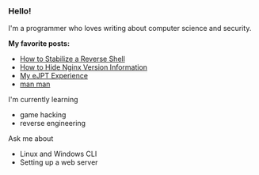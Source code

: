 <!--
**JasonTurley/JasonTurley** is a ✨ _special_ ✨ repository because its `README.md` (this file) appears on your GitHub profile.

Here are some ideas to get you started:

- 🔭 I’m currently working on ...
- 🌱 I’m currently learning ...
- 👯 I’m looking to collaborate on ...
- 🤔 I’m looking for help with ...
- 💬 Ask me about ...
- 📫 How to reach me: ...
- 😄 Pronouns: ...
- ⚡ Fun fact: ...
-->
### Hello!

I'm a programmer who loves writing about computer science and security.

**My favorite posts:**
- [How to Stabilize a Reverse Shell](https://jasonturley.xyz/how-to-stabilize-a-reverse-shell/)
- [How to Hide Nginx Version Information](https://jasonturley.xyz/how-to-hide-nginx-version-information/)
- [My eJPT Experience](https://jasonturley.xyz/my-ejpt-experience/)
- [man man](https://jasonturley.xyz/man-man/)

I'm currently learning
- game hacking
- reverse engineering 

Ask me about
- Linux and Windows CLI
- Setting up a web server 
